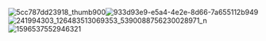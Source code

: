 ![5cc787dd23918_thumb900](https://user-images.githubusercontent.com/58392246/133272087-8866fc91-b5e7-4320-a672-43281acee6d5.jpg)![933d93e9-e5a4-4e2e-8d66-7a655112b949](https://user-images.githubusercontent.com/58392246/133272094-a05f03ad-0680-4995-9924-ff43327adb51.jpg)
![241994303_126483513069353_5390088756230028971_n](https://user-images.githubusercontent.com/58392246/133272095-ac00a72b-dd6f-412e-93b5-5509e3ee0fe8.jpg)
![1596537552946321](https://user-images.githubusercontent.com/58392246/133272097-e145a27f-3bfe-4b11-9d4d-4070e6883b89.jpg)
